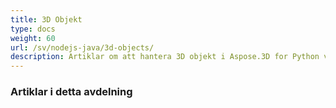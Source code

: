 ```yaml
---
title: 3D Objekt
type: docs
weight: 60
url: /sv/nodejs-java/3d-objects/
description: Artiklar om att hantera 3D objekt i Aspose.3D for Python via .NET.
---
```

###  **Artiklar i detta avdelning**

